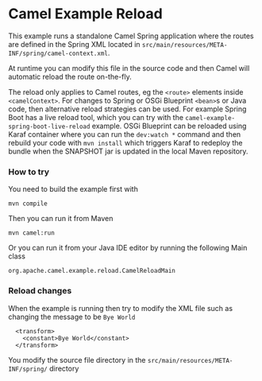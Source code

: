 Camel Example Reload
====================

This example runs a standalone Camel Spring application where the routes are defined in
the Spring XML located in `src/main/resources/META-INF/spring/camel-context.xml`.

At runtime you can modify this file in the source code and then Camel will automatic reload
the route on-the-fly.

The reload only applies to Camel routes, eg the `<route>` elements inside `<camelContext>`.
For changes to Spring or OSGi Blueprint `<bean>`s or Java code, then alternative reload strategies
can be used. For example Spring Boot has a live reload tool, which you can try with the `camel-example-spring-boot-live-reload` example. OSGi Blueprint can be reloaded using Karaf container where you can run the `dev:watch *` command and
then rebuild your code with `mvn install` which triggers Karaf to redeploy the bundle when the SNAPSHOT jar is updated
in the local Maven repository.

### How to try

You need to build the example first with

    mvn compile
    
Then you can run it from Maven
    
    mvn camel:run
    
Or you can run it from your Java IDE editor by running the following Main class
    
    org.apache.camel.example.reload.CamelReloadMain
    
### Reload changes
    
When the example is running then try to modify the XML file such as changing the message to be `Bye World`
    
      <transform>
        <constant>Bye World</constant>
      </transform>

You modify the source file directory in the `src/main/resources/META-INF/spring/` directory
